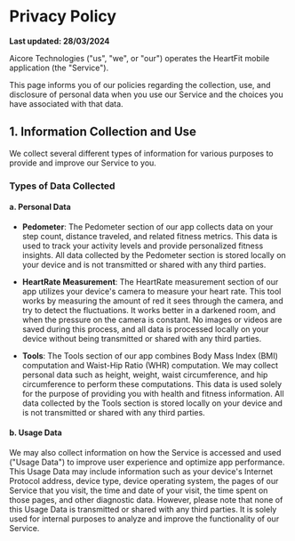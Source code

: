 # Privacy Policy

**Last updated: 28/03/2024**

Aicore Technologies ("us", "we", or "our") operates the HeartFit mobile application (the "Service").

This page informs you of our policies regarding the collection, use, and disclosure of personal data when you use our Service and the choices you have associated with that data.

## 1. Information Collection and Use

We collect several different types of information for various purposes to provide and improve our Service to you.

### Types of Data Collected

#### a. Personal Data

- **Pedometer**: The Pedometer section of our app collects data on your step count, distance traveled, and related fitness metrics. This data is used to track your activity levels and provide personalized fitness insights. All data collected by the Pedometer section is stored locally on your device and is not transmitted or shared with any third parties.

- **HeartRate Measurement**: The HeartRate measurement section of our app utilizes your device's camera to measure your heart rate. This tool works by measuring the amount of red it sees through the camera, and try to detect the fluctuations. It works better in a darkened room, and when the pressure on the camera is constant. No images or videos are saved during this process, and all data is processed locally on your device without being transmitted or shared with any third parties.

- **Tools**: The Tools section of our app combines Body Mass Index (BMI) computation and Waist-Hip Ratio (WHR) computation. We may collect personal data such as height, weight, waist circumference, and hip circumference to perform these computations. This data is used solely for the purpose of providing you with health and fitness information. All data collected by the Tools section is stored locally on your device and is not transmitted or shared with any third parties.

#### b. Usage Data

We may also collect information on how the Service is accessed and used ("Usage Data") to improve user experience and optimize app performance. This Usage Data may include information such as your device's Internet Protocol address, device type, device operating system, the pages of our Service that you visit, the time and date of your visit, the time spent on those pages, and other diagnostic data. However, please note that none of this Usage Data is transmitted or shared with any third parties. It is solely used for internal purposes to analyze and improve the functionality of our Service.
